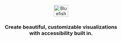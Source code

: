 <div align="center" style="display:flex;flex-direction:column;">
  <a href="https://bluefishjs.org/">
    <img src="https://user-images.githubusercontent.com/21694516/201212418-bd44b201-6bfb-440f-bd5e-faa0d97d51a2.png" alt="Bluefish" width="30%">
  </a>
  <h3>Create beautiful, customizable visualizations
  <br />
  with accessibility built in.</h3>
</div>
